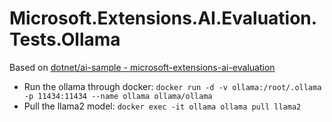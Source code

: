 # Microsoft.Extensions.AI.Evaluation.Tests.Ollama

Based on [dotnet/ai-sample - microsoft-extensions-ai-evaluation](https://github.com/dotnet/ai-samples/tree/main/src/microsoft-extensions-ai-evaluation)

- Run the ollama through docker: `docker run -d -v ollama:/root/.ollama -p 11434:11434 --name ollama ollama/ollama`
- Pull the llama2 model: `docker exec -it ollama ollama pull llama2`
